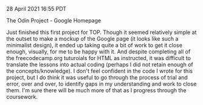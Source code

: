 28 April 2021 16:55 PDT

The Odin Project - Google Homepage

Just finished this first project for TOP. Though it seemed relatively simple at the outset to make a mockup of the Google page (it looks like such a minimalist design), it ended up taking quite a bit of work to get it close enough, visually, for me to be happy with it. And despite completing all of the freecodecamp.org tuturoials for HTML as instructed, it was difficult to translate the lessons into actual coding (perhaps I did not retain enough of the concepts/knowledge). I don't feel confident in the code I wrote for this project, but I do think it was useful to go through the process of trial and error, over and over, to identify gaps in my understanding and work to close them. I'm sure there will be much more of that as I progress through the coursework.
